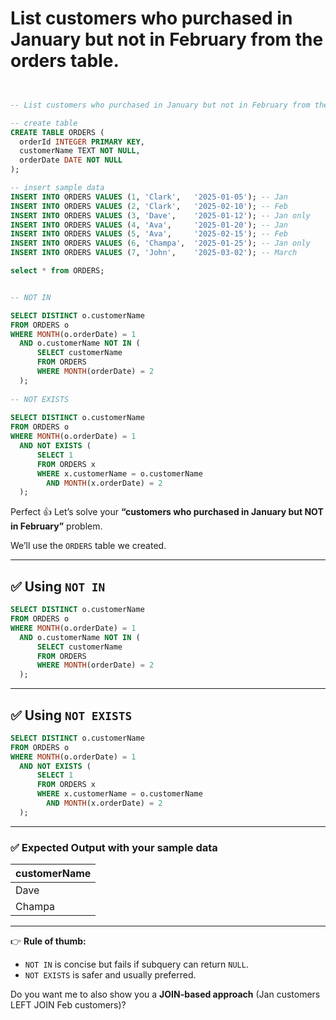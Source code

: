 
# List customers who purchased in January but not in February from the orders table.

```sql


-- List customers who purchased in January but not in February from the orders table.

-- create table
CREATE TABLE ORDERS (
  orderId INTEGER PRIMARY KEY,
  customerName TEXT NOT NULL,
  orderDate DATE NOT NULL
);

-- insert sample data
INSERT INTO ORDERS VALUES (1, 'Clark',   '2025-01-05'); -- Jan
INSERT INTO ORDERS VALUES (2, 'Clark',   '2025-02-10'); -- Feb
INSERT INTO ORDERS VALUES (3, 'Dave',    '2025-01-12'); -- Jan only
INSERT INTO ORDERS VALUES (4, 'Ava',     '2025-01-20'); -- Jan
INSERT INTO ORDERS VALUES (5, 'Ava',     '2025-02-15'); -- Feb
INSERT INTO ORDERS VALUES (6, 'Champa',  '2025-01-25'); -- Jan only
INSERT INTO ORDERS VALUES (7, 'John',    '2025-03-02'); -- March

select * from ORDERS;


-- NOT IN 

SELECT DISTINCT o.customerName
FROM ORDERS o
WHERE MONTH(o.orderDate) = 1
  AND o.customerName NOT IN (
      SELECT customerName
      FROM ORDERS
      WHERE MONTH(orderDate) = 2
  );
  
-- NOT EXISTS
  
SELECT DISTINCT o.customerName
FROM ORDERS o
WHERE MONTH(o.orderDate) = 1
  AND NOT EXISTS (
      SELECT 1
      FROM ORDERS x
      WHERE x.customerName = o.customerName
        AND MONTH(x.orderDate) = 2
  );

```



Perfect 👍 Let’s solve your **“customers who purchased in January but NOT in February”** problem.

We’ll use the `ORDERS` table we created.

---

## ✅ Using `NOT IN`

```sql
SELECT DISTINCT o.customerName
FROM ORDERS o
WHERE MONTH(o.orderDate) = 1
  AND o.customerName NOT IN (
      SELECT customerName
      FROM ORDERS
      WHERE MONTH(orderDate) = 2
  );
```

---

## ✅ Using `NOT EXISTS`

```sql
SELECT DISTINCT o.customerName
FROM ORDERS o
WHERE MONTH(o.orderDate) = 1
  AND NOT EXISTS (
      SELECT 1
      FROM ORDERS x
      WHERE x.customerName = o.customerName
        AND MONTH(x.orderDate) = 2
  );
```

---

### ✅ Expected Output with your sample data

| customerName |
| ------------ |
| Dave         |
| Champa       |

---

👉 **Rule of thumb:**

* `NOT IN` is concise but fails if subquery can return `NULL`.
* `NOT EXISTS` is safer and usually preferred.

Do you want me to also show you a **JOIN-based approach** (Jan customers LEFT JOIN Feb customers)?
